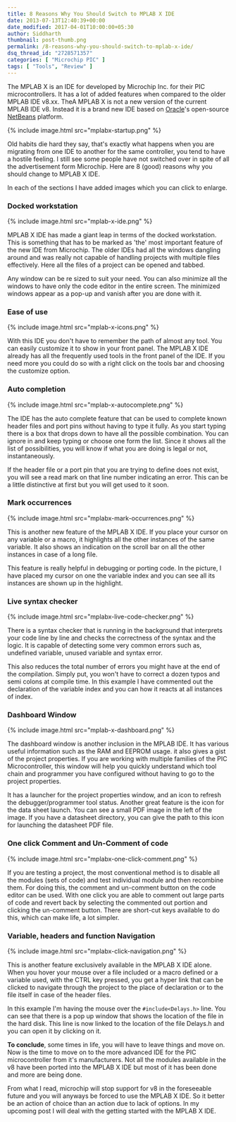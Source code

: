 ```yaml
---
title: 8 Reasons Why You Should Switch to MPLAB X IDE
date: 2013-07-13T12:40:39+00:00
date_modified: 2017-04-01T10:00:00+05:30
author: Siddharth
thumbnail: post-thumb.png
permalink: /8-reasons-why-you-should-switch-to-mplab-x-ide/
dsq_thread_id: "2728571357"
categories: [ "Microchip PIC" ]
tags: [ "Tools", "Review" ]
---
```


The MPLAB X is an IDE for developed by Microchip Inc. for their PIC microcontrollers. It has a lot of added features when compared to the older MPLAB IDE v8.xx. TheA MPLAB X is not a new version of the current MPLAB IDE v8. Instead it is a brand new IDE based on [Oracle](http://en.wikipedia.org/wiki/Oracle_Corporation "Oracle Corporation")'s open-source [NetBeans](http://en.wikipedia.org/wiki/NetBeans "NetBeans") platform.

{% include image.html src="mplabx-startup.png" %}

Old habits die hard they say, that's exactly what happens when you are migrating from one IDE to another for the same controller, you tend to have a hostile feeling. I still see some people have not switched over in spite of all the advertisement form Microchip. Here are 8 (good) reasons why you should change to MPLAB X IDE.

In each of the sections I have added images which you can click to enlarge.

### Docked workstation

{% include image.html src="mplab-x-ide.png" %}

MPLAB X IDE has made a giant leap in terms of the docked workstation. This is something that has to be marked as 'the' most important feature of the new IDE from Microchip. The older IDEs had all the windows dangling around and was really not capable of handling projects with multiple files effectively. Here all the files of a project can be opened and tabbed.

Any window can be re sized to suit your need. You can also minimize all the windows to have only the code editor in the entire screen. The minimized windows appear as a pop-up and vanish after you are done with it.

### Ease of use

{% include image.html src="mplab-x-icons.png" %}

With this IDE you don't have to remember the path of almost any tool. You can easily customize it to show in your front panel. The MPLAB X IDE already has all the frequently used tools in the front panel of the IDE. If you need more you could do so with a right click on the tools bar and choosing the customize option.

### Auto completion

{% include image.html src="mplab-x-autocomplete.png" %}

The IDE has the auto complete feature that can be used to complete known header files and port pins without having to type it fully. As you start typing there is a box that drops down to have all the possible combination. You can ignore in and keep typing or choose one form the list. Since it shows all the list of possibilities, you will know if what you are doing is legal or not, instantaneously.

If the header file or a port pin that you are trying to define does not exist, you will see a read mark on that line number indicating an error. This can be a little distinctive at first but you will get used to it soon.

### Mark occurrences

{% include image.html src="mplabx-mark-occurrences.png" %}

This is another new feature of the MPLAB X IDE. If you place your cursor on any variable or a macro, it highlights all the other instances of the same variable. It also shows an indication on the scroll bar on all the other instances in case of a long file.

This feature is really helpful in debugging or porting code. In the picture, I have placed my cursor on one the variable index and you can see all its instances are shown up in the highlight.

### Live syntax checker

{% include image.html src="mplabx-live-code-checker.png" %}

There is a syntax checker that is running in the background that interprets your code line by line and checks the correctness of the syntax and the logic. It is capable of detecting some very common errors such as, undefined variable, unused variable and syntax error.

This also reduces the total number of errors you might have at the end of the compilation. Simply put, you won't have to correct a dozen typos and semi colons at compile time. In this example I have commented out the declaration of the variable index and you can how it reacts at all instances of index.

### Dashboard Window

{% include image.html src="mplab-x-dashboard.png" %}

The dashboard window is another inclusion in the MPLAB IDE. It has various useful information such as the RAM and EEPROM usage. it also gives a gist of the project properties. If you are working with multiple families of the PIC Microcontroller, this window will help you quickly understand which tool chain and programmer you have configured without having to go to the project properties.

It has a launcher for the project properties window, and an icon to refresh the debugger/programmer tool status. Another great feature is the icon for the data sheet launch. You can see a small PDF image in the left of the image. If you have a datasheet directory, you can give the path to this icon for launching the datasheet PDF file.

### One click Comment and Un-Comment of code

{% include image.html src="mplabx-one-click-comment.png" %}

If you are testing a project, the most conventional method is to disable all the modules (sets of code) and test individual module and then recombine them. For doing this, the comment and un-comment button on the code editor can be used. With one click you are able to comment out large parts of code and revert back by selecting the commented out portion and clicking the un-comment button. There are short-cut keys available to do this, which can make life, a lot simpler.

### Variable, headers and function Navigation

{% include image.html src="mplabx-click-navigation.png" %}

This is another feature exclusively available in the MPLAB X IDE alone. When you hover your mouse over a file included or a macro defined or a variable used, with the CTRL key pressed, you get a hyper link that can be clicked to navigate through the project to the place of declaration or to the file itself in case of the header files.

In this example I'm having the mouse over the `#include<Delays.h>` line. You can see that there is a pop up window that shows the location of the file in the hard disk. This line is now linked to the location of the file Delays.h and you can open it by clicking on it.

**To conclude**, some times in life, you will have to leave things and move on. Now is the time to move on to the more advanced IDE for the PIC microcontroller from it's manufacturers. Not all the modules available in the v8 have been ported into the MPLAB X IDE but most of it has been done and more are being done.

From what I read, microchip will stop support for v8 in the foreseeable future and you will anyways be forced to use the MPLAB X IDE. So it better be an action of choice than an action due to lack of options. In my upcoming post I will deal with the getting started with the MPLAB X IDE.